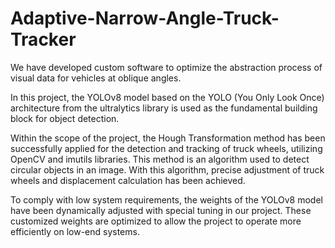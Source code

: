 # Adaptive-Narrow-Angle-Truck-Tracker

We have developed custom software to optimize the abstraction process of visual data for vehicles at oblique angles.

In this project, the YOLOv8 model based on the YOLO (You Only Look Once) architecture from the ultralytics library is used as the fundamental building block for object detection.

Within the scope of the project, the Hough Transformation method has been successfully applied for the detection and tracking of truck wheels, utilizing OpenCV and imutils libraries. This method is an algorithm used to detect circular objects in an image. With this algorithm, precise adjustment of truck wheels and displacement calculation has been achieved.

To comply with low system requirements, the weights of the YOLOv8 model have been dynamically adjusted with special tuning in our project. These customized weights are optimized to allow the project to operate more efficiently on low-end systems.
